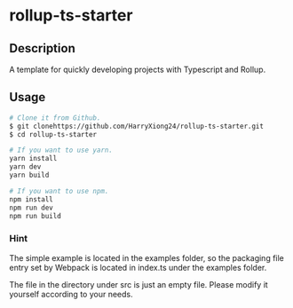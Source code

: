 # rollup-ts-starter

## Description

A template for quickly developing projects with Typescript and Rollup.

## Usage

```bash
# Clone it from Github.
$ git clonehttps://github.com/HarryXiong24/rollup-ts-starter.git
$ cd rollup-ts-starter
```

```bash
# If you want to use yarn.
yarn install
yarn dev
yarn build
```

```bash
# If you want to use npm.
npm install
npm run dev
npm run build
```

### Hint

The simple example is located in the examples folder, so the packaging file entry set by Webpack is located in index.ts under the examples folder.

The file in the directory under src is just an empty file. Please modify it yourself according to your needs.
